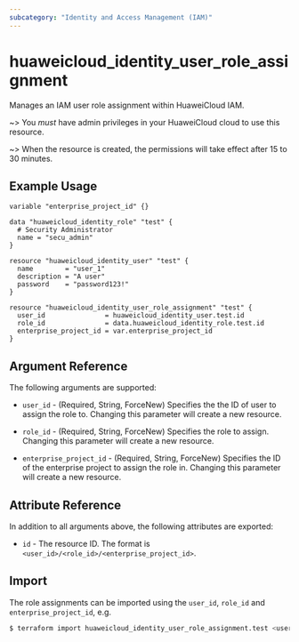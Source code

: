 ```yaml
---
subcategory: "Identity and Access Management (IAM)"
---
```


# huaweicloud_identity_user_role_assignment

Manages an IAM user role assignment within HuaweiCloud IAM.

~> You *must* have admin privileges in your HuaweiCloud cloud to use this resource.

~> When the resource is created, the permissions will take effect after 15 to 30 minutes.

## Example Usage

```hcl
variable "enterprise_project_id" {}

data "huaweicloud_identity_role" "test" {
  # Security Administrator
  name = "secu_admin"
}

resource "huaweicloud_identity_user" "test" {
  name        = "user_1"
  description = "A user"
  password    = "password123!"
}

resource "huaweicloud_identity_user_role_assignment" "test" {
  user_id               = huaweicloud_identity_user.test.id
  role_id               = data.huaweicloud_identity_role.test.id
  enterprise_project_id = var.enterprise_project_id
}
```

## Argument Reference

The following arguments are supported:

* `user_id` - (Required, String, ForceNew) Specifies the the ID of user to assign the role to.
  Changing this parameter will create a new resource.

* `role_id` - (Required, String, ForceNew) Specifies the role to assign.
  Changing this parameter will create a new resource.

* `enterprise_project_id` - (Required, String, ForceNew) Specifies the ID of the enterprise project
  to assign the role in. Changing this parameter will create a new resource.

## Attribute Reference

In addition to all arguments above, the following attributes are exported:

* `id` - The resource ID. The format is `<user_id>/<role_id>/<enterprise_project_id>`.

## Import

The role assignments can be imported using the `user_id`, `role_id` and  `enterprise_project_id`, e.g.

```bash
$ terraform import huaweicloud_identity_user_role_assignment.test <user_id>/<role_id>/<enterprise_project_id>
```
